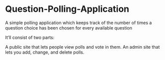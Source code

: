 # Question-Polling-Application
A simple polling application which keeps track of the number of times a question choice has been chosen for every available question 

It’ll consist of two parts:

A public site that lets people view polls and vote in them.
An admin site that lets you add, change, and delete polls.
